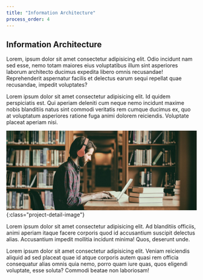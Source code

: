 ```yaml
---
title: "Information Architecture"
process_order: 4
---
```

## Information Architecture

Lorem, ipsum dolor sit amet consectetur adipisicing elit. Odio incidunt nam sed esse, nemo totam maiores eius voluptatibus illum sint asperiores laborum architecto ducimus expedita libero omnis recusandae! Reprehenderit aspernatur facilis et delectus earum sequi repellat quae recusandae, impedit voluptates?

Lorem ipsum dolor sit amet consectetur adipisicing elit. Id quidem perspiciatis est. Qui aperiam deleniti cum neque nemo incidunt maxime nobis blanditiis natus sint commodi veritatis rem cumque ducimus ex, quo at voluptatum asperiores ratione fuga animi dolorem reiciendis. Voluptate placeat aperiam nisi.

![Project IA](../../assets/img/stock-2.jpg){:class="project-detail-image"}

Lorem ipsum dolor sit amet consectetur adipisicing elit. Ad blanditiis officiis, animi aperiam itaque facere corporis quod id accusantium suscipit delectus alias. Accusantium impedit mollitia incidunt minima! Quos, deserunt unde.

Lorem ipsum dolor sit amet consectetur adipisicing elit. Veniam reiciendis aliquid ad sed placeat quae id atque corporis autem quasi rem officia consequatur alias omnis quia nemo, porro quam iure quas, quos eligendi voluptate, esse soluta? Commodi beatae non laboriosam!